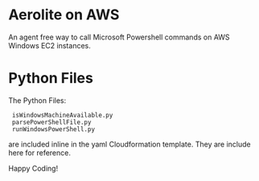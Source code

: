 # Aerolite on AWS

An agent free way to call Microsoft Powershell commands on AWS Windows EC2 instances.


# Python Files

The Python Files:

```   
 isWindowsMachineAvailable.py
 parsePowerShellFile.py
 runWindowsPowerShell.py
```
  
are included inline in the yaml Cloudformation template. They are include here for reference.


Happy Coding!
  
